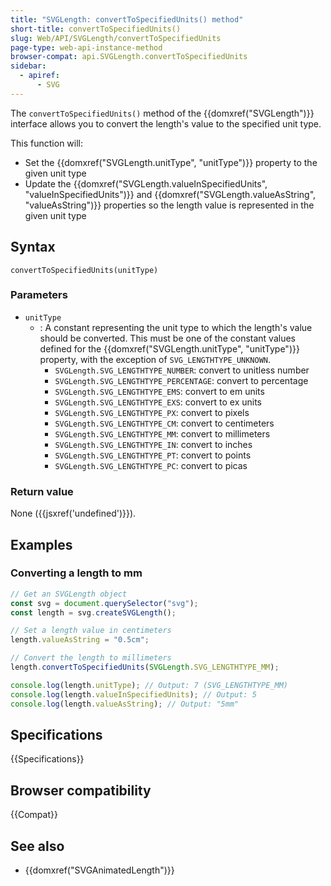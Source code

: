 ```yaml
---
title: "SVGLength: convertToSpecifiedUnits() method"
short-title: convertToSpecifiedUnits()
slug: Web/API/SVGLength/convertToSpecifiedUnits
page-type: web-api-instance-method
browser-compat: api.SVGLength.convertToSpecifiedUnits
sidebar:
  - apiref:
      - SVG
---
```


The `convertToSpecifiedUnits()` method of the {{domxref("SVGLength")}} interface allows you to convert the length's value to the specified unit type.

This function will:

- Set the {{domxref("SVGLength.unitType", "unitType")}} property to the given unit type
- Update the {{domxref("SVGLength.valueInSpecifiedUnits", "valueInSpecifiedUnits")}} and {{domxref("SVGLength.valueAsString", "valueAsString")}} properties so the length value is represented in the given unit type

## Syntax

```js-nolint
convertToSpecifiedUnits(unitType)
```

### Parameters

- `unitType`
  - : A constant representing the unit type to which the length's value should be converted. This must be one of the constant values defined for the {{domxref("SVGLength.unitType", "unitType")}} property, with the exception of `SVG_LENGTHTYPE_UNKNOWN`.
    - `SVGLength.SVG_LENGTHTYPE_NUMBER`: convert to unitless number
    - `SVGLength.SVG_LENGTHTYPE_PERCENTAGE`: convert to percentage
    - `SVGLength.SVG_LENGTHTYPE_EMS`: convert to em units
    - `SVGLength.SVG_LENGTHTYPE_EXS`: convert to ex units
    - `SVGLength.SVG_LENGTHTYPE_PX`: convert to pixels
    - `SVGLength.SVG_LENGTHTYPE_CM`: convert to centimeters
    - `SVGLength.SVG_LENGTHTYPE_MM`: convert to millimeters
    - `SVGLength.SVG_LENGTHTYPE_IN`: convert to inches
    - `SVGLength.SVG_LENGTHTYPE_PT`: convert to points
    - `SVGLength.SVG_LENGTHTYPE_PC`: convert to picas

### Return value

None ({{jsxref('undefined')}}).

## Examples

### Converting a length to mm

```js
// Get an SVGLength object
const svg = document.querySelector("svg");
const length = svg.createSVGLength();

// Set a length value in centimeters
length.valueAsString = "0.5cm";

// Convert the length to millimeters
length.convertToSpecifiedUnits(SVGLength.SVG_LENGTHTYPE_MM);

console.log(length.unitType); // Output: 7 (SVG_LENGTHTYPE_MM)
console.log(length.valueInSpecifiedUnits); // Output: 5
console.log(length.valueAsString); // Output: "5mm"
```

## Specifications

{{Specifications}}

## Browser compatibility

{{Compat}}

## See also

- {{domxref("SVGAnimatedLength")}}
